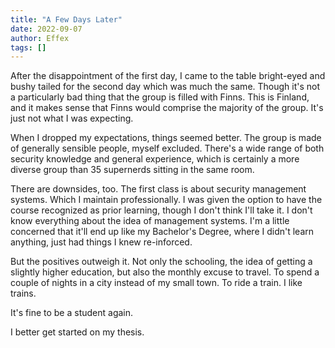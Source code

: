```yaml
---
title: "A Few Days Later"
date: 2022-09-07
author: Effex
tags: []
---
```


After the disappointment of the first day, I came to the table bright-eyed and bushy tailed for the second day which was much the same. Though it's not a particularly bad thing that the group is filled with Finns. This is Finland, and it makes sense that Finns would comprise the majority of the group. It's just not what I was expecting.

When I dropped my expectations, things seemed better. The group is made of generally sensible people, myself excluded. There's a wide range of both security knowledge and general experience, which is certainly a more diverse group than 35 supernerds sitting in the same room.

There are downsides, too. The first class is about security management systems. Which I maintain professionally. I was given the option to have the course recognized as prior learning, though I don't think I'll take it. I don't know everything about the idea of management systems. I'm a little concerned that it'll end up like my Bachelor's Degree, where I didn't learn anything, just had things I knew re-inforced.

But the positives outweigh it. Not only the schooling, the idea of getting a slightly higher education, but also the monthly excuse to travel. To spend a couple of nights in a city instead of my small town. To ride a train. I like trains.

It's fine to be a student again.

I better get started on my thesis.
